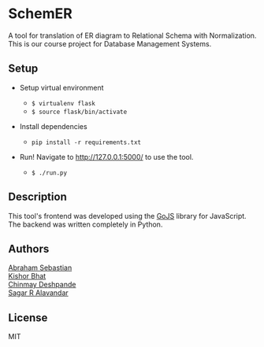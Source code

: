 # SchemER

A tool for translation of ER diagram to Relational Schema with Normalization. This is our course project for Database Management Systems.

## Setup
* Setup virtual environment
	* `$ virtualenv flask`
	* `$ source flask/bin/activate`

* Install dependencies
	* `pip install -r requirements.txt`

* Run! Navigate to <http://127.0.0.1:5000/> to use the tool.
	* `$ ./run.py`

## Description

This tool's frontend was developed using the [GoJS](http://gojs.net/latest/index.html) library for JavaScript. The backend was written completely in Python.<br />

## Authors

[Abraham Sebastian](https://github.com/abgese)<br />
[Kishor Bhat](https://github.com/therealkbhat)<br />
[Chinmay Deshpande](https://github.com/chinmaydd)<br />
[Sagar R Alavandar](https://github.com/gitsagar)<br />

## License

MIT
